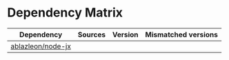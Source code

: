 # Dependency Matrix

Dependency | Sources | Version | Mismatched versions
---------- | ------- | ------- | -------------------
[ablazleon/node-jx](https://github.com/ablazleon/node-jx.git) |  | []() | 
